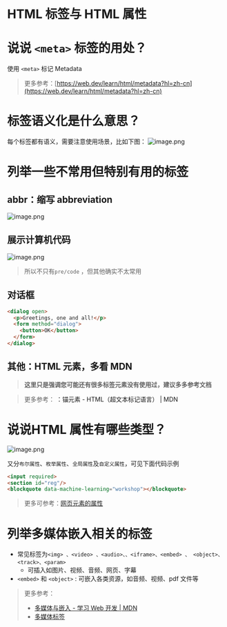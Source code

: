
# HTML 标签与 HTML 属性


# 说说 `<meta>` 标签的用处？
使用 `<meta>` 标记 Metadata 
> 更多参考：[https://web.dev/learn/html/metadata?hl=zh-cn](https://web.dev/learn/html/metadata?hl=zh-cn)


# 标签语义化是什么意思？
每个标签都有语义，需要注意使用场景，比如下图：
![image.png](https://832-1310531898.cos.ap-beijing.myqcloud.com/yuque/acc28644f26ef7363764d208cbc08ba3.png)

# 列举一些不常用但特别有用的标签

## abbr：缩写 abbreviation
![image.png](https://832-1310531898.cos.ap-beijing.myqcloud.com/yuque/dd23fcc1f51d799987d70f160ed51031.png)

## 展示计算机代码
![image.png](https://832-1310531898.cos.ap-beijing.myqcloud.com/yuque/3949d49f5800384366ecff6d88bc091b.png)

> 所以不只有`pre/code` ，但其他确实不太常用



## 对话框
```html
<dialog open>
  <p>Greetings, one and all!</p>
  <form method="dialog">
    <button>OK</button>
  </form>
</dialog>
```

## 其他：HTML 元素，多看 MDN

> **这里只是强调您可能还有很多标签元素没有使用过，建议多多参考文档**


> 更多参考： [<a>：锚元素 - HTML（超文本标记语言） | MDN](https://developer.mozilla.org/zh-CN/docs/Web/HTML/Element/a) 



# 说说HTML 属性有哪些类型？
![image.png](https://832-1310531898.cos.ap-beijing.myqcloud.com/yuque/e5d1702720265eaec8f3a3af0dce9349.png)

又分`布尔属性`、`枚举属性`、`全局属性`及`自定义属性`，可见下面代码示例
```html
<input required>
<section id="reg"/>
<blockquote data-machine-learning="workshop"></blockquote>
```

> 更多可参考：[网页元素的属性](https://wangdoc.com/html/attribute)


# 列举多媒体嵌入相关的标签

- 常见标签为`<img> 、<video> 、<audio>、、<iframe>、<embed> 、 <object>、<track>、<param>`
   - 可插入如图片、视频、音频、网页、字幕
- `<embed>` 和 `<object>` : 可嵌入各类资源，如音频、视频、pdf 文件等

> 更多参考：
> - [多媒体与嵌入 - 学习 Web 开发 | MDN](https://developer.mozilla.org/zh-CN/docs/Learn/HTML/Multimedia_and_embedding)
> - [多媒体标签](https://wangdoc.com/html/multimedia#embed)



